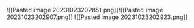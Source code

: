 ![[Pasted image 20231023202851.png]]![[Pasted image 20231023202907.png]]
![[Pasted image 20231023202923.png]]
